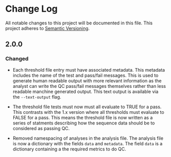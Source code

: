 # Change Log

All notable changes to this project will be documented in this file.
This project adheres to [Semantic Versioning](http://semver.org/).

## 2.0.0

### Changed

  * Each threshold file entry must have associated metadata. This metadata
    includes the name of the test and pass/fail messages. This is used to
    generate human readable output with more relevant information as the
    analyst can write the QC pass/fail messages themselves rather than less
    readable manchine generated output. This text output is available via the
    `--text-output` flag.

  * The threshold file tests must now must all evaluate to TRUE for a pass.
    This contrasts with the 1.x version where all thresholds must evaluate to
    FALSE for a pass. This means the threshold file is now written as a series
    of statments describing how the sequence data should be to considered as
    passing QC.

  * Removed namespacing of analyses in the analysis file. The analysis file is
    now a dictionary with the fields `data` and `metadata`. The field `data` is
    a dictionary containing a the required metrics to do QC.
